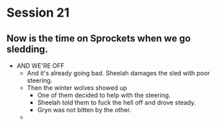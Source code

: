 # Session 21
## Now is the time on Sprockets when we go sledding.
* AND WE'RE OFF
	* And it's already going bad. Sheelah damages the sled with poor steering.
	* Then the winter wolves showed up
		* One of them decided to help with the steering.
		* Sheelah told them to fuck the hell off and drove steady.
		* Gryn was not bitten by the other.
	* 
<!--stackedit_data:
eyJoaXN0b3J5IjpbMTQ3NzY2NzkxNCw5MTU0MTQ0MDIsNTU2Nj
QwODksLTIwNjQzMTY4MDhdfQ==
-->